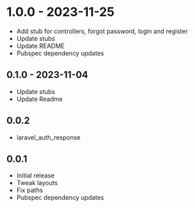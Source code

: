 # 1.0.0 - 2023-11-25

* Add stub for controllers, forgot password, login and register
* Update stubs
* Update README
* Pubspec dependency updates

## 0.1.0 - 2023-11-04

* Update stubs
* Update Readme

## 0.0.2

* laravel_auth_response

## 0.0.1

* Initial release
* Tweak layouts
* Fix paths
* Pubspec dependency updates
